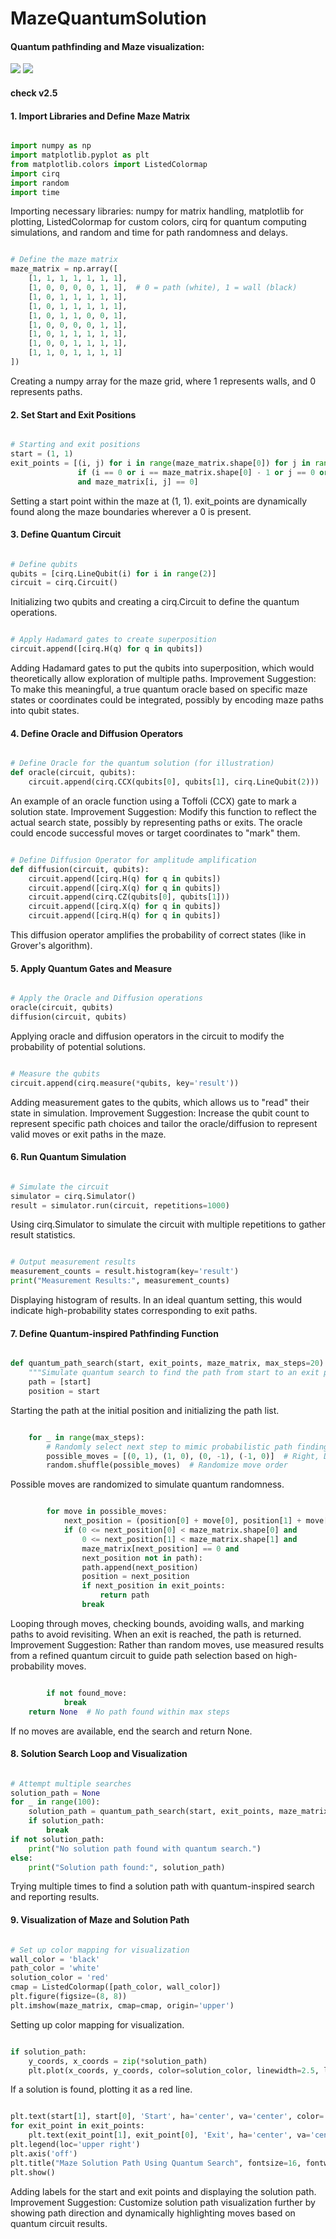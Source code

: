 # MazeQuantumSolution

#### Quantum pathfinding and Maze visualization:

<img src="https://raw.githubusercontent.com/abhinandan0y/MazeQuantumSolution/refs/heads/main/MazeSolv0.6.png"/>
<img src="https://raw.githubusercontent.com/abhinandan0y/MazeQuantumSolution/refs/heads/main/Q-MazeSol.png"/>


#### check v2.5
#### 1. Import Libraries and Define Maze Matrix
```python

import numpy as np
import matplotlib.pyplot as plt
from matplotlib.colors import ListedColormap
import cirq
import random
import time
```
Importing necessary libraries: numpy for matrix handling, matplotlib for plotting, ListedColormap for custom colors, cirq for quantum computing simulations, and random and time for path randomness and delays.
```python

# Define the maze matrix
maze_matrix = np.array([
    [1, 1, 1, 1, 1, 1, 1],
    [1, 0, 0, 0, 0, 1, 1],  # 0 = path (white), 1 = wall (black)
    [1, 0, 1, 1, 1, 1, 1],
    [1, 0, 1, 1, 1, 1, 1],
    [1, 0, 1, 1, 0, 0, 1],
    [1, 0, 0, 0, 0, 1, 1],
    [1, 0, 1, 1, 1, 1, 1],
    [1, 0, 0, 1, 1, 1, 1],
    [1, 1, 0, 1, 1, 1, 1]
])
```
Creating a numpy array for the maze grid, where 1 represents walls, and 0 represents paths.

#### 2. Set Start and Exit Positions
```python

# Starting and exit positions
start = (1, 1)
exit_points = [(i, j) for i in range(maze_matrix.shape[0]) for j in range(maze_matrix.shape[1]) 
               if (i == 0 or i == maze_matrix.shape[0] - 1 or j == 0 or j == maze_matrix.shape[1] - 1) 
               and maze_matrix[i, j] == 0]
```
Setting a start point within the maze at (1, 1).
exit_points are dynamically found along the maze boundaries wherever a 0 is present.

#### 3. Define Quantum Circuit
```python

# Define qubits
qubits = [cirq.LineQubit(i) for i in range(2)]
circuit = cirq.Circuit()
```
Initializing two qubits and creating a cirq.Circuit to define the quantum operations.

```python

# Apply Hadamard gates to create superposition
circuit.append([cirq.H(q) for q in qubits])
```
Adding Hadamard gates to put the qubits into superposition, which would theoretically allow exploration of multiple paths.
Improvement Suggestion: To make this meaningful, a true quantum oracle based on specific maze states or coordinates could be integrated, possibly by encoding maze paths into qubit states.

#### 4. Define Oracle and Diffusion Operators
```python

# Define Oracle for the quantum solution (for illustration)
def oracle(circuit, qubits):
    circuit.append(cirq.CCX(qubits[0], qubits[1], cirq.LineQubit(2)))  # A basic oracle example
```
An example of an oracle function using a Toffoli (CCX) gate to mark a solution state.
Improvement Suggestion: Modify this function to reflect the actual search state, possibly by representing paths or exits. The oracle could encode successful moves or target coordinates to "mark" them.

```python

# Define Diffusion Operator for amplitude amplification
def diffusion(circuit, qubits):
    circuit.append([cirq.H(q) for q in qubits])
    circuit.append([cirq.X(q) for q in qubits])
    circuit.append(cirq.CZ(qubits[0], qubits[1]))
    circuit.append([cirq.X(q) for q in qubits])
    circuit.append([cirq.H(q) for q in qubits])
```
This diffusion operator amplifies the probability of correct states (like in Grover's algorithm).

#### 5. Apply Quantum Gates and Measure
```python

# Apply the Oracle and Diffusion operations
oracle(circuit, qubits)
diffusion(circuit, qubits)
```
Applying oracle and diffusion operators in the circuit to modify the probability of potential solutions.
```python

# Measure the qubits
circuit.append(cirq.measure(*qubits, key='result'))
```
Adding measurement gates to the qubits, which allows us to "read" their state in simulation.
Improvement Suggestion: Increase the qubit count to represent specific path choices and tailor the oracle/diffusion to represent valid moves or exit paths in the maze.

#### 6. Run Quantum Simulation
```python

# Simulate the circuit
simulator = cirq.Simulator()
result = simulator.run(circuit, repetitions=1000)
```
Using cirq.Simulator to simulate the circuit with multiple repetitions to gather result statistics.
```python

# Output measurement results
measurement_counts = result.histogram(key='result')
print("Measurement Results:", measurement_counts)
```
Displaying histogram of results. In an ideal quantum setting, this would indicate high-probability states corresponding to exit paths.

#### 7. Define Quantum-inspired Pathfinding Function
```python

def quantum_path_search(start, exit_points, maze_matrix, max_steps=20):
    """Simulate quantum search to find the path from start to an exit point."""
    path = [start]
    position = start
```
Starting the path at the initial position and initializing the path list.
```python

    for _ in range(max_steps):
        # Randomly select next step to mimic probabilistic path finding
        possible_moves = [(0, 1), (1, 0), (0, -1), (-1, 0)]  # Right, Down, Left, Up
        random.shuffle(possible_moves)  # Randomize move order
```
Possible moves are randomized to simulate quantum randomness.
```python

        for move in possible_moves:
            next_position = (position[0] + move[0], position[1] + move[1])
            if (0 <= next_position[0] < maze_matrix.shape[0] and
                0 <= next_position[1] < maze_matrix.shape[1] and
                maze_matrix[next_position] == 0 and
                next_position not in path):
                path.append(next_position)
                position = next_position
                if next_position in exit_points:
                    return path
                break
```
Looping through moves, checking bounds, avoiding walls, and marking paths to avoid revisiting. When an exit is reached, the path is returned.
Improvement Suggestion: Rather than random moves, use measured results from a refined quantum circuit to guide path selection based on high-probability moves.

```python

        if not found_move:
            break
    return None  # No path found within max steps
```
If no moves are available, end the search and return None.

#### 8. Solution Search Loop and Visualization
```python

# Attempt multiple searches
solution_path = None
for _ in range(100):
    solution_path = quantum_path_search(start, exit_points, maze_matrix)
    if solution_path:
        break
if not solution_path:
    print("No solution path found with quantum search.")
else:
    print("Solution path found:", solution_path)
```
Trying multiple times to find a solution path with quantum-inspired search and reporting results.

#### 9. Visualization of Maze and Solution Path
```python

# Set up color mapping for visualization
wall_color = 'black'
path_color = 'white'
solution_color = 'red'
cmap = ListedColormap([path_color, wall_color])
plt.figure(figsize=(8, 8))
plt.imshow(maze_matrix, cmap=cmap, origin='upper')
```
Setting up color mapping for visualization.
```python

if solution_path:
    y_coords, x_coords = zip(*solution_path)
    plt.plot(x_coords, y_coords, color=solution_color, linewidth=2.5, label="Solution Path")
```
If a solution is found, plotting it as a red line.
```python

plt.text(start[1], start[0], 'Start', ha='center', va='center', color='green', fontsize=12, fontweight='bold')
for exit_point in exit_points:
    plt.text(exit_point[1], exit_point[0], 'Exit', ha='center', va='center', color='blue', fontsize=12, fontweight='bold')
plt.legend(loc='upper right')
plt.axis('off')
plt.title("Maze Solution Path Using Quantum Search", fontsize=16, fontweight='bold')
plt.show()
```
Adding labels for the start and exit points and displaying the solution path.
Improvement Suggestion: Customize solution path visualization further by showing path direction and dynamically highlighting moves based on quantum circuit results.
